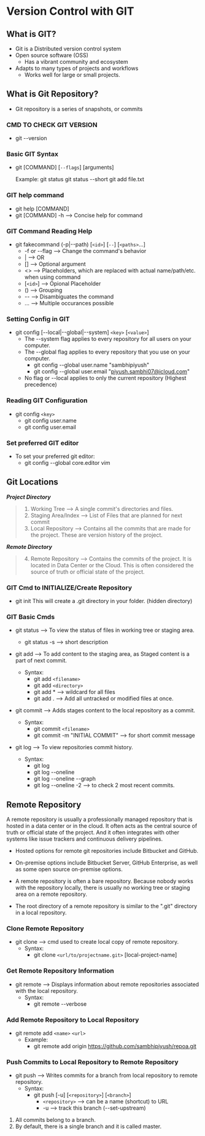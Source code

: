 # Version Control with GIT


## What is GIT?

* Git is a Distributed version control system
* Open source software (OSS)
	* Has a vibrant community and ecosystem
* Adapts to many types of projects and workflows
	* Works well for large or small projects.


## What is Git Repository?

* Git repository is a series of snapshots, or commits

### CMD TO CHECK GIT VERSION

* git --version

### Basic GIT Syntax

* git [COMMAND] [`--flags`] [arguments]
	
	Example: git status
			 git status --short
			 git add file.txt

### GIT help command

* git help [COMMAND]
* git [COMMAND] -h  --> Concise help for command

### GIT Command Reading Help

* git fakecommand (-p|--path) [`<id>`] [`--`] [`<paths>`...]
	* -f or --flag --> Change the command's behavior
	* | --> OR
	* [] --> Optional argument
	* <> --> Placeholders, which are replaced with actual name/path/etc. when using command
	* [`<id>`] --> Opional Placeholder
	* () --> Grouping
	* --  --> Disambiguates the command
	* ... --> Multiple occurances possible


### Setting Config in GIT

* git config [--local|--global|--system] `<key>` [`<value>`]
	* The --system flag applies to every repository for all users on your computer.
	* The --global flag applies to every repository that you use on your computer.
		* git config --global user.name "sambhipiyush"
		* git config --global user.email "piyush.sambhi07@icloud.com"
	* No flag or --local applies to only the current repository (Highest precedence)


### Reading GIT Configuration

* git config `<key>`
	* git config user.name
	* git config user.email


### Set preferred GIT editor

* To set your preferred git editor:
	* git config --global core.editor vim


## Git Locations

***Project Directory***
> 1. Working Tree --> A single commit's directories and files.
> 2. Staging Area/Index --> List of Files that are planned for next commit
> 3. Local Repository --> Contains all the commits that are made for the project. These are version history of the project.

***Remote Directory***
> 4. Remote Repository --> Contains the commits of the project. It is located in Data Center or the Cloud. This is often considered the source of truth or official state of the project. 


### GIT Cmd to INITIALIZE/Create Repository

* git init 
	This will create a .git directory in your folder. (hidden directory)


### GIT Basic Cmds

* git status --> To view the status of files in working tree or staging area.
	* git status -s --> short description

* git add --> To add content to the staging area, as Staged content is a part of next commit.
	* Syntax: 
		* git add `<filename>`
		* git add `<directory>`
		* git add * --> wildcard for all files
		* git add . --> Add all untracked or modified files at once.

* git commit --> Adds stages content to the local repository as a commit.
	* Syntax:
		* git commit `<filename>`
		* git commit -m "INITIAL COMMIT" --> for short commit message

* git log --> To view repositories commit history.
	* Syntax:
		* git log
		* git log --oneline
		* git log --oneline --graph
		* git log --oneline -2 --> to check 2 most recent commits.


## Remote Repository

A remote repository is usually a professionally managed repository that is hosted in a data center or in the cloud. It often acts as the central source of truth or official state of the project. And it often integrates with other systems like issue trackers and continuous delivery pipelines.

* Hosted options for remote git repositories include Bitbucket and GitHub.
* On-premise options include Bitbucket Server, GitHub Enterprise, as well as some open source on-premise options. 

* A remote repository is often a bare repository. Because nobody works with the repository locally, there is usually no working tree or staging area on a remote repository. 
* The root directory of a remote repository is similar to the ".git" directory in a local repository.


### Clone Remote Repository

* git clone --> cmd used to create local copy of remote repository.
	* Syntax:
		* git clone `<url/to/projectname.git>` [local-project-name]


### Get Remote Repository Information

* git remote --> Displays information about remote repositories associated with the local repository.
	* Syntax:
		* git remote --verbose

### Add Remote Repository to Local Repository

* git remote add `<name>` `<url>`
	* Example:
		* git remote add origin https://github.com/sambhipiyush/repoa.git

### Push Commits to Local Repository to Remote Repository

* git push --> Writes commits for a branch from local repository to remote repository.
	* Syntax:
		* git push [-u] [`<repository>`] [`<branch>`]
			* `<repository>` --> can be a name (shortcut) to URL
			* -u --> track this branch (--set-upstream)

1. All commits belong to a branch.
1. By default, there is a single branch and it is called master.




